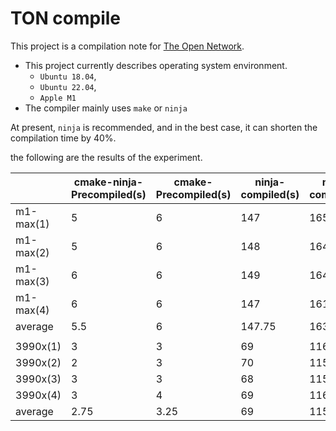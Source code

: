 # TON compile
This project is a compilation note for [The Open Network](https://github.com/ton-blockchain/ton).

* This project currently describes operating system environment.
  * `Ubuntu 18.04`, 
  * `Ubuntu 22.04`, 
  * `Apple M1`
* The compiler mainly uses `make` or `ninja`

At present, `ninja` is recommended, and in the best case, it can shorten the compilation time by 40%.

the following are the results of the experiment.

|           | cmake-ninja-Precompiled(s) | cmake-Precompiled(s) | ninja-compiled(s) | make-compiled(s) | performance improvement |
|-----------|----------------------------|----------------------|-------------------|------------------|-------------------------|
| m1-max(1) | 5                          | 6                    | 147               | 165              |                         |
| m1-max(2) | 5                          | 6                    | 148               | 164              |                         |
| m1-max(3) | 6                          | 6                    | 149               | 164              |                         |
| m1-max(4) | 6                          | 6                    | 147               | 161              |                         |
| average   | 5.5                        | 6                    | 147.75            | 163.5            | 10%                     |
|           |                            |                      |                   |                  |                         |
| 3990x(1)  | 3                          | 3                    | 69                | 116              |                         |
| 3990x(2)  | 2                          | 3                    | 70                | 115              |                         |
| 3990x(3)  | 3                          | 3                    | 68                | 115              |                         |
| 3990x(4)  | 3                          | 4                    | 69                | 116              |                         |
| average   | 2.75                       | 3.25                 | 69                | 115.5            | 40%                     |